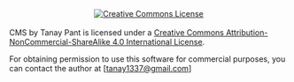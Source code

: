 <center><a rel="license" href="http://creativecommons.org/licenses/by-nc-sa/4.0/"><img alt="Creative Commons License" style="border-width:0" src="https://i.creativecommons.org/l/by-nc-sa/4.0/88x31.png" /></a></center><br /><span xmlns:dct="http://purl.org/dc/terms/" property="dct:title">CMS</span> by <span xmlns:cc="http://creativecommons.org/ns#" property="cc:attributionName">Tanay Pant</span> is licensed under a <a rel="license" href="http://creativecommons.org/licenses/by-nc-sa/4.0/">Creative Commons Attribution-NonCommercial-ShareAlike 4.0 International License</a>.<br />

For obtaining permission to use this software for commercial purposes, you can contact the author at [tanay1337@gmail.com]
